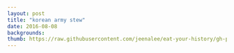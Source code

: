 ```yaml
---
layout: post
title: "korean army stew"
date: 2016-08-08
backgrounds:
thumb: https://raw.githubusercontent.com/jeenalee/eat-your-history/gh-pages/assets/images/thumbnail/korean-army-stew.jpg
---
```

